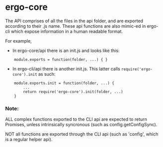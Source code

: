 # ergo-core

The API comprises of all the files in the api folder, and are exported according to their .js name. These api functions are also mimic-ed in ergo-cli which expose information in a human readable format.

For example, 

* In ergo-core/api there is an init.js and looks like this:

```
	module.exports = function(folder, ...) { }
```

* In ergo-cli/api there is another init.js. This latter calls `require('ergo-core').init` as such:

```
	module.exports.init = function(folder, ...) {  
		...
		return require('ergo-core').init(folder, ...)
	}
```


### Note:

ALL complex functions exported to the CLI api are expected to return Promises, unless intrinsically syncronous (such as config.getConfigSync).

NOT all functions are exported through the CLI api (such as 'config', which is a regular helper api).

